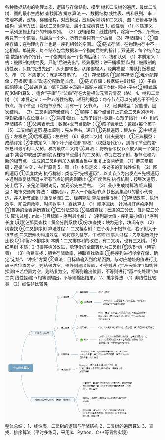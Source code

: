 各种数据结构的物理本质、逻辑与存储结构、模型
树和二叉树的遍历、最优二叉树、图的最小生成树
查找算法
排序算法
一、数据结构
线性表、栈和队列、串：物理本质，逻辑、存储结构，对应模型，应用案例
树和二叉树、图：逻辑与存储结构，遍历方法，最优二叉树算法、最小生成树算法
1、线性表
（1）本质定义：一系列逻辑上相邻的有限序列。
（2）逻辑结构：线性结构，除第一个外，所有元素只有一个前驱，除最后一个外，所有元素只有一个后继
（3）存储结构：
     ①顺序存储：在物理内存上也是一序列相邻的空间。
     ②链式存储：在物理内存中不一定相邻。单链表，每个结点包含数据和一个指向后继的指针；双链表，每个结点包含                         数据和两个指针，一个指向前驱一个指向后继；
2、栈和队列
（1）本质定义：
       栈：被限制的线性表，只能“后进先出”。经典模型：饼干桶模型
      队列：被限制的线性表，只能“先进先出”，从头部输出，从尾部输入。经典模型：排队打饭模型
3、串
（1）本质定义：就是字符串了。
（2）存储结构
       ①顺序存储
       ②堆分配存储：可根据“串长”动态分配数组长度。
       ③链式存储：数据域+指针域
（3）子串匹配算法
       ①普通算法：循环匹配→回退→匹配→循环次数=原串-子串
       ②模式匹配(KMP)算法：
          适合“子串”与“父串”存在大量相似元素的情况（略）
4、树和二叉树
（1）本质定义：一种非线性结构，递归的概念：每个节点可以分成若干不相交节点，每个节点（除根节点外）只有一个                        父节点。
（2）经典模型：家族谱，层次结构。
（3）二叉树的存储结构：
        ①顺序：每个结点打上完全二叉树的标号，存到数组对应位置中；
        ②(常用)链式：左孩子指针+数据+右孩子指针
（4）树的存储结构：①父亲表示法：数据+父节点指针；②孩子表示法：数据+每个孩子
（5）二叉树的遍历
基本原则：先左后右，递归
①先根遍历：根左右
②中根遍历：左根右
③后根遍历：左右根
（6）最优二叉树（赫夫曼树）
     ①经典模型：成绩评定
     ②本质定义：每个叶子结点都“带权”（权就是代价），到每个节点的带权总和最小的二叉树，称为最优二叉树
     ③算法：
将所有带权节点放入同一个集合当中
集合中取出(并删除)两棵根节点最小的二叉树，作为左右子树，根节点和为新的根节点，
生成的二叉树再加入到集合当中
重复上面两步骤
（7）赫夫曼编码：遵循“左‘0’，右‘1’”原则
5、图
（1）本质定义：多对多的非线性结构
（2）图的遍历
     ①深度优先
        执行机制：类似于“先根遍历”，以某节点为出发点→先根遍历→遇到重复就回退→所有节点访问完则截止
     ②广度优先
        执行机制：按层次遍历，先上后下，亲兄弟同时访问，堂兄弟先左后右。
（3）最小生成树算法
    经典模型：城市交通网
    算法：
建集合U，并入一个起始节点
找出到集合U的最小代价边，并入新节点到U
重复步骤2
二、经典算法
    算法衡量指标：①存储效率，执行效率，即空间效率，时间效率
1、查找算法
（1）顺序查找：针对排好序的序列
    ①普通的全表遍历查找
    ②二分法查找
    ③插值查找：改进的二分法，自适应二分法
       算法过程：mid=[（目标值 - 序列最小值）/（序列最大值 - 序列最小值）] *序列长度
    ④斐波那契查找：黄金分割系数
    ⑤分块查找：块内无序，块间有序
（2）树查找
    ⑥二叉排序树
       算法过程：
二叉搜索树：左子树小于根节点，右子树大于根节点
二叉搜索树构造过程：现将序列排序，中点递归
插入过程：先序遍历进行比较
    ⑦平衡2-3排序树
        本质：二叉排序树的改进，有二叉树，也有三叉树。
    ⑧红黑树
       本质：2-3排序树的改进，能转化的全部转化为三叉树
    ⑨B/B+树（待完善）
（3）哈希查找：牺牲存储效率，换取查找效率
    ①将序列进行哈希存储，确定“定址”、“冲突”方案
    ②算法：目标值输入到哈希函数，与对应地址的值进行比较→若位置为空，则结果为空，相等则输出位置，不等则进                  行“冲突处理”(如线性探测)→若位置为空，则结果为空，相等则输出位置，不等则进行“再冲突处理”(如二次                   线性探测)→相等则输出，不等则输出结果。
2、排序算法
（1）非线性比较类
（2）线性非比较类
![image](https://github.com/Liquan-gdut/data-structure/blob/master/%E5%8D%81%E5%A4%A7%E6%8E%92%E5%BA%8F%E7%AE%97%E6%B3%95.png)
整体总结：
1、线性表、二叉树的逻辑与存储结构
2、二叉树的遍历算法
3、查找、排序算法（平时多练习，采用js、Python、C++等语言实现）
